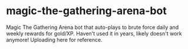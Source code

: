 # magic-the-gathering-arena-bot
Magic The Gathering Arena bot that auto-plays to brute force daily and weekly rewards for gold/XP. Haven't used it in years, likely doesn't work anymore! Uploading here for reference. 
